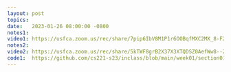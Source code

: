 ```yaml
---
layout: post
topics: 
date:   2023-01-26 08:00:00 -0800
notes1: 
video1: https://usfca.zoom.us/rec/share/7pip6IbV8M1P1r6OOBqfMXC2MX_8-F2fQPnD1OAEZQ7yttuWw3A1BvXBsduktX_D.l9dKF7aQhcA7BFCK
notes2: 
video2: https://usfca.zoom.us/rec/share/5kTWF8grB2X37X3XTQDSZ0AefWw8--ZTCi2hUxSM0Sw4ZqsuCWSSX690KiedG1Wa.pPvO2m4yARpS1qDp 
code1:  https://github.com/cs221-s23/inclass/blob/main/week01/section01/pointer_demo.c
---
```

